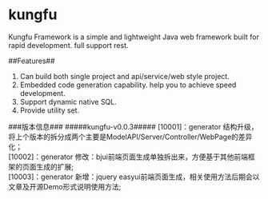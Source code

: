 # kungfu #
Kungfu Framework is a simple and lightweight Java web framework built for rapid development. full support rest.

##Features##
1. Can build both single project and api/service/web style project.
2. Embedded code generation capability. help you to achieve speed development.
3. Support dynamic native SQL.
4. Provide utility set.

###版本信息###
#####kungfu-v0.0.3#####
[10001]：generator 结构升级，将上个版本的拆分成两个主要是ModelAPI/Server/Controller/WebPage的差异化；<br>
[10002]：generator 修改：bjui前端页面生成单独拆出来，方便基于其他前端框架的页面生成的扩展;<br>
[10003]：generator 新增：jquery easyui前端页面生成，相关使用方法后期会以文章及开源Demo形式说明使用方法;<br>
